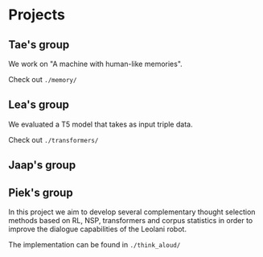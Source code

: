 # Projects

## Tae's group

We work on "A machine with human-like memories".

Check out `./memory/`

## Lea's group

We evaluated a T5 model that takes as input triple data.

Check out `./transformers/`

## Jaap's group

## Piek's group

In this project we aim to develop several complementary thought selection methods based on RL, NSP, transformers and corpus statistics in order to improve the dialogue capabilities of the Leolani robot.

The implementation can be found in `./think_aloud/`
